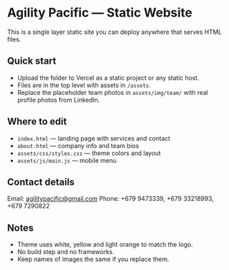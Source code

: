 
# Agility Pacific — Static Website

This is a single layer static site you can deploy anywhere that serves HTML files.

## Quick start
- Upload the folder to Vercel as a static project or any static host.
- Files are in the top level with assets in `/assets`.
- Replace the placeholder team photos in `assets/img/team/` with real profile photos from LinkedIn.

## Where to edit
- `index.html` — landing page with services and contact
- `about.html` — company info and team bios
- `assets/css/styles.css` — theme colors and layout
- `assets/js/main.js` — mobile menu

## Contact details
Email: agilitypacific@gmail.com
Phone: +679 9473339, +679 33218993, +679 7290822

## Notes
- Theme uses white, yellow and light orange to match the logo.
- No build step and no frameworks.
- Keep names of images the same if you replace them.
